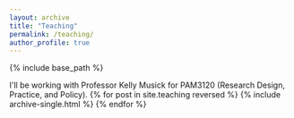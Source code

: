 ```yaml
---
layout: archive
title: "Teaching"
permalink: /teaching/
author_profile: true
---
```


{% include base_path %}

I'll be working with Professor Kelly Musick for PAM3120 (Research Design, Practice, and Policy).
{% for post in site.teaching reversed %}
  {% include archive-single.html %}
{% endfor %}

